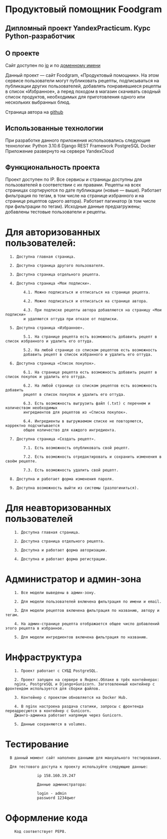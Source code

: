 # Продуктовый помощник Foodgram
## Дипломный проект YandexPracticum. Курс Python-разработчик


## О проекте

Сайт доступен по [ip](http://158.160.19.247/) и по [доменному имени](http://foodgramsamiel19.hopto.org)

Данный проект — сайт Foodgram, «Продуктовый помощник». На этом сервисе пользователи могут публиковать рецепты, подписываться на публикации других пользователей, добавлять понравившиеся рецепты в список «Избранное», а перед походом в магазин скачивать сводный список продуктов, необходимых для приготовления одного или нескольких выбранных блюд.

Страница автора на [github](https://github.com/Samiel19)

## Использованные технологии
При разработке данного приложения использовались следующие технологии:
Python 3.10.6
Django REST Framework
PostgreSQL
Docker
Приложение развернуто на сервере YandexCloud

## Функциональность проекта
Проект доступен по IP.
Все сервисы и страницы доступны для пользователей в соответствии с их правами. 
Рецепты на всех страницах сортируются по дате публикации (новые — выше).
Работает фильтрация по тегам, в том числе на странице избранного и на странице рецептов одного автора).
Работает пагинатор (в том числе при фильтрации по тегам).
Исходные данные предзагружены; добавлены тестовые пользователи и рецепты.

# Для авторизованных пользователей:

      1. Доступна главная страница.
      
      2. Доступна страница другого пользователя.
      
      3. Доступна страница отдельного рецепта.
      
      4. Доступна страница «Мои подписки».
      
            4.1. Можно подписаться и отписаться на странице рецепта.
      
            4.2. Можно подписаться и отписаться на странице автора.
            
            4.3. При подписке рецепты автора добавляются на страницу «Мои подписки» 
            и удаляются оттуда при отказе от подписки.
        
      5. Доступна страница «Избранное».
        
            5.1. На странице рецепта есть возможность добавить рецепт в список избранного и удалить его оттуда.
        
            5.2. На любой странице со списком рецептов есть возможность 
            добавить рецепт в список избранного и удалить его оттуда.
        
      6. Доступна страница «Список покупок».
      
            6.1. На странице рецепта есть возможность добавить рецепт в список покупок и удалить его оттуда.
      
            6.2. На любой странице со списком рецептов есть возможность добавить 
            рецепт в список покупок и удалить его оттуда.
      
            6.3. Есть возможность выгрузить файл (.txt) с перечнем и количеством необходимых 
            ингредиентов для рецептов из «Списка покупок».
      
            6.4. Ингредиенты в выгружаемом списке не повторяются, корректно подсчитывается 
            общее количество для каждого ингредиента.
      
      7. Доступна страница «Создать рецепт».
      
            7.1. Есть возможность опубликовать свой рецепт.
      
            7.2. Есть возможность отредактировать и сохранить изменения в своём рецепте.
      
            7.3. Есть возможность удалить свой рецепт.
      
      8. Доступна и работает форма изменения пароля.
      
      9. Доступна возможность выйти из системы (разлогиниться).
        
# Для неавторизованных пользователей

        1. Доступна главная страница.
        
        2. Доступна страница отдельного рецепта.
        
        3. Доступна и работает форма авторизации.
        
        4. Доступна и работает форма регистрации.
        
# Администратор и админ-зона

        1. Все модели выведены в админ-зону.
        
        2. Для модели пользователей включена фильтрация по имени и email.
        
        3. Для модели рецептов включена фильтрация по названию, автору и тегам.
        
        4. На админ-странице рецепта отображается общее число добавлений этого рецепта в избранное.
        
        5. Для модели ингредиентов включена фильтрация по названию.

# Инфраструктура

        1. Проект работает с СУБД PostgreSQL.
        
        2. Проект запущен на сервере в Яндекс.Облаке в трёх контейнерах: 
        nginx, PostgreSQL и Django+Gunicorn. Заготовленный контейнер с  фронтендом используется для сборки файлов.
        
        3. Контейнер с проектом обновляется на Docker Hub.
        
        4. В nginx настроена раздача статики, запросы с фронтенда переадресуются в контейнер с Gunicorn. 
        Джанго-админка работает напрямую через Gunicorn.
        
        5. Данные сохраняются в volumes.

# Тестирование

      В данный момент сайт наполнен данными для мануального тестирования. 
      
      Для тестового доступа к проекту используйте следующие данные:
      
                  ip 158.160.19.247
                  
                  Данные администратора:
                  
                  login - admin
                  password 1234qwer 

# Оформление кода

        Код соответствует PEP8.